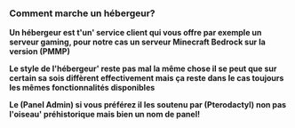 ### Comment marche un hébergeur?

__Un hébergeur est t'un' service client qui vous offre par exemple un serveur gaming, pour notre cas un serveur Minecraft Bedrock sur la version (PMMP)__

__Le style de l'hébergeur' reste pas mal la même chose il se peut que sur certain sa sois diffèrent effectivement mais ça reste dans le cas toujours les mêmes fonctionnalités disponibles__

__Le (Panel Admin) si vous préférez il les soutenu par (Pterodactyl) non pas l'oiseau' préhistorique mais bien un nom de panel!__
